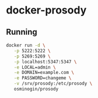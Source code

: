 # docker-prosody

## Running

```bash
docker run -d \
   -p 5222:5222 \
   -p 5269:5269 \
   -p localhost:5347:5347 \
   -e LOCAL=admin \
   -e DOMAIN=example.com \
   -e PASSWORD=changeme \
   -v /srv/prosody:/etc/prosody \
   osminogin/prosody
```
